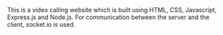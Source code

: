 This is a video calling website which is built using HTML, CSS, Javascript, Express.js and Node.js.
For communication between the server and the client, socket.io is used.
